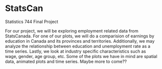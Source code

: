 # StatsCan
Statistics 744 Final Project

For our project, we will be exploring employment related data from StatsCanada. For one of our plots, we will do a comparision of earnings by education in Canada and its provinces and territories. Additionally, we may analyze the relationship between education and unemployment rate as a time series. Lastly, we look at industry specific characteristics such as wage, gender, age group, etc. Some of the plots we have in mind are spatial data, animated plots and time series. Maybe more to come??
